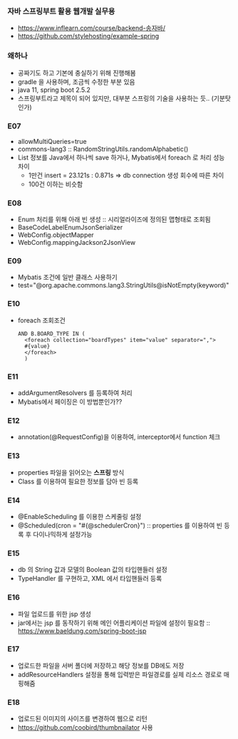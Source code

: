 ### 자바 스프링부트 활용 웹개발 실무용
* https://www.inflearn.com/course/backend-송자바/
* https://github.com/stylehosting/example-spring

### 왜하나
* 공짜기도 하고 기본에 충실하기 위해 진행해봄
* gradle 을 사용하며, 조금씩 수정한 부분 있음
* java 11, spring boot 2.5.2
* 스프링부트라고 제목이 되어 있지만, 대부분 스프링의 기술을 사용하는 듯.. (기분탓인가)

### E07
* allowMultiQueries=true
* commons-lang3 :: RandomStringUtils.randomAlphabetic()
* List 정보를 Java에서 하나씩 save 하거나, Mybatis에서 foreach 로 처리 성능 차이
    * 1만건 insert = 23.121s : 0.871s => db connection 생성 회수에 따른 차이
    * 100건 이하는 비슷함
    
### E08
* Enum 처리를 위해 아래 빈 생성 :: 시리얼라이즈에 정의된 맵형태로 조회됨
* BaseCodeLabelEnumJsonSerializer
* WebConfig.objectMapper
* WebConfig.mappingJackson2JsonView

### E09
* Mybatis 조건에 일반 클래스 사용하기
* test="@org.apache.commons.lang3.StringUtils@isNotEmpty(keyword)"

### E10
* foreach 조회조건
  ```
  AND B.BOARD_TYPE IN (
    <foreach collection="boardTypes" item="value" separator=",">
    #{value}
    </foreach>
    )
  ```

### E11
* addArgumentResolvers 를 등록하여 처리
* Mybatis에서 페이징은 이 방법뿐인가??

### E12
* annotation(@RequestConfig)을 이용하여, interceptor에서 function 체크

### E13
* properties 파일을 읽어오는 **스프링** 방식
* Class 를 이용하여 필요한 정보를 담아 빈 등록

### E14
* @EnableScheduling 를 이용한 스케줄링 설정
* @Scheduled(cron = "#{@schedulerCron}") :: properties 를 이용하여 빈 등록 후 다이나믹하게 설정가능

### E15
* db 의 String 값과 모델의 Boolean 값의 타입핸들러 설정
* TypeHandler 를 구현하고, XML 에서 타입핸들러 등록

### E16
* 파일 업로드를 위한 jsp 생성
* jar에서는 jsp 를 동작하기 위해 메인 어플리케이션 파일에 설정이 필요함 :: https://www.baeldung.com/spring-boot-jsp
    
### E17
* 업로드한 파일을 서버 폴더에 저장하고 해당 정보를 DB에도 저장
* addResourceHandlers 설정을 통해 입력받은 파일경로를 실제 리소스 경로로 매핑해줌

### E18
* 업로드된 이미지의 사이즈를 변경하여 웹으로 리턴
* https://github.com/coobird/thumbnailator 사용